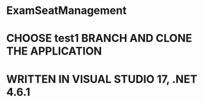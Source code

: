 # ExamSeatManagement
# CHOOSE test1 BRANCH AND CLONE THE APPLICATION 
 # WRITTEN IN VISUAL STUDIO 17, .NET 4.6.1
